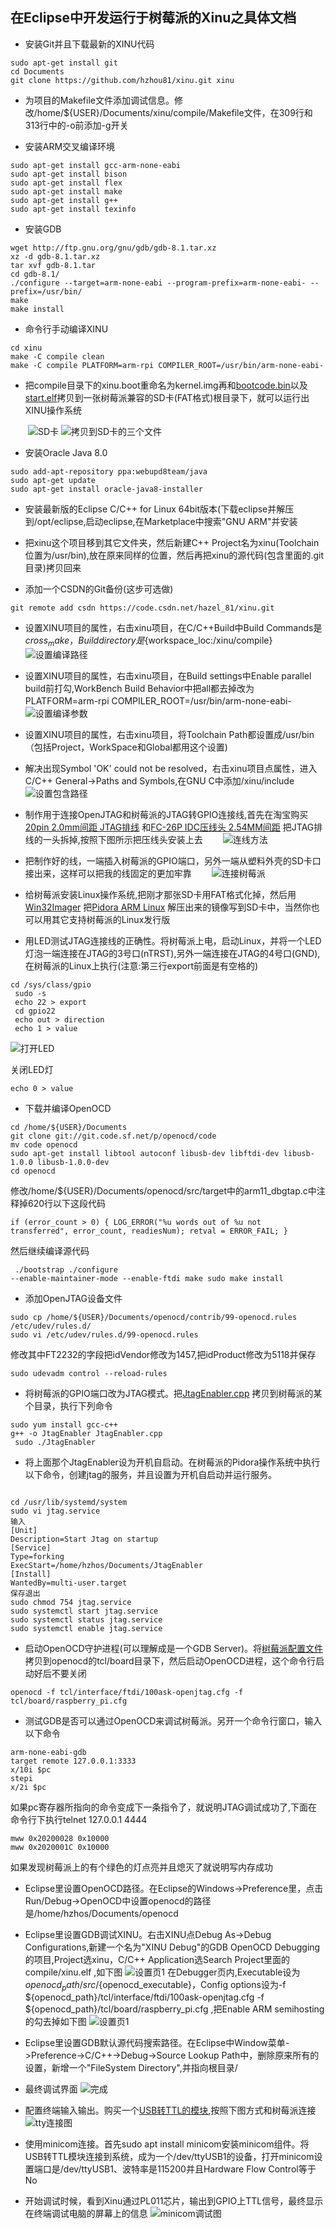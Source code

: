 ﻿## 在Eclipse中开发运行于树莓派的Xinu之具体文档
+ 安装Git并且下载最新的XINU代码
<pre><code>sudo apt-get install git
cd Documents
git clone https://github.com/hzhou81/xinu.git xinu
</code></pre>

+ 为项目的Makefile文件添加调试信息。修改/home/${USER}/Documents/xinu/compile/Makefile文件，在309行和313行中的-o前添加-g开关

+ 安装ARM交叉编译环境
<pre><code>sudo apt-get install gcc-arm-none-eabi
sudo apt-get install bison
sudo apt-get install flex
sudo apt-get install make
sudo apt-get install g++
sudo apt-get install texinfo
</code></pre>

+ 安装GDB
<pre><code>wget http://ftp.gnu.org/gnu/gdb/gdb-8.1.tar.xz
xz -d gdb-8.1.tar.xz
tar xvf gdb-8.1.tar
cd gdb-8.1/
./configure --target=arm-none-eabi --program-prefix=arm-none-eabi- --prefix=/usr/bin/
make
make install
</code></pre>

+ 命令行手动编译XINU
<pre><code>cd xinu
make -C compile clean
make -C compile PLATFORM=arm-rpi COMPILER_ROOT=/usr/bin/arm-none-eabi-
</code></pre>
+ 把compile目录下的xinu.boot重命名为kernel.img再和[bootcode.bin](https://github.com/hzhou81/xinu-documents/blob/master/bootcode.bin)以及[start.elf](https://github.com/hzhou81/xinu-documents/blob/master/start.elf)拷贝到一张树莓派兼容的SD卡(FAT格式)根目录下，就可以运行出XINU操作系统

　　![SD卡](https://github.com/hzhou81/xinu-documents/blob/master/images/sd.png) ![拷贝到SD卡的三个文件](https://github.com/hzhou81/xinu-documents/blob/master/images/xinuSD.png)

+ 安装Oracle Java 8.0
<pre><code>sudo add-apt-repository ppa:webupd8team/java
sudo apt-get update
sudo apt-get install oracle-java8-installer
</code></pre>

+ 安装最新版的Eclipse C/C++ for Linux 64bit版本(下载eclipse并解压到/opt/eclipse,启动eclipse,在Marketplace中搜索"GNU ARM"并安装

+ 把xinu这个项目移到其它文件夹，然后新建C++ Project名为xinu(Toolchain位置为/usr/bin),放在原来同样的位置，然后再把xinu的源代码(包含里面的.git目录)拷贝回来

+ 添加一个CSDN的Git备份(这步可选做)
<pre><code>git remote add csdn https://code.csdn.net/hazel_81/xinu.git   
</code></pre>

+ 设置XINU项目的属性，右击xinu项目，在C/C++Build中Build Commands是${cross_make}，Build directory是${workspace_loc:/xinu/compile}
　　![设置编译路径](https://github.com/hzhou81/xinu-documents/blob/master/images/setting1.png)

+ 设置XINU项目的属性，右击xinu项目，在Build settings中Enable parallel build前打勾,WorkBench Build Behavior中把all都去掉改为PLATFORM=arm-rpi COMPILER_ROOT=/usr/bin/arm-none-eabi-
　　![设置编译参数](https://github.com/hzhou81/xinu-documents/blob/master/images/setting2.png) 

+ 设置XINU项目的属性，右击xinu项目，将Toolchain Path都设置成/usr/bin（包括Project，WorkSpace和Global都用这个设置)

+ 解决出现Symbol 'OK' could not be resolved，右击xinu项目点属性，进入C/C++ General->Paths and Symbols,在GNU C中添加/xinu/include
　　![设置包含路径](https://github.com/hzhou81/xinu-documents/blob/master/images/include.png) 
 
+ 制作用于连接OpenJTAG和树莓派的JTAG转GPIO连接线,首先在淘宝购买[20pin 2.0mm间距 JTAG排线](https://item.taobao.com/item.htm?spm=a1z09.2.0.0.PdxKf4&id=13722984152&_u=15a2hlh92fa) 和[FC-26P IDC压线头 2.54MM间距](https://item.taobao.com/item.htm?spm=a1z10.3-c.w4002-5688543101.9.WDrVpv&id=10247398093) 把JTAG排线的一头拆掉,按照下图所示把压线头安装上去
　　![连线方法](https://github.com/hzhou81/xinu-documents/blob/master/images/JTAG.png)
+ 把制作好的线，一端插入树莓派的GPIO端口，另外一端从塑料外壳的SD卡口接出来，这样可以把我的线固定的更加牢靠
　　![连接树莓派](https://github.com/hzhou81/xinu-documents/blob/master/images/JTAG-GPIO.JPG)

+ 给树莓派安装Linux操作系统,把刚才那张SD卡用FAT格式化掉，然后用[Win32Imager](https://sourceforge.net/projects/win32diskimager/) 把[Pidora ARM Linux](http://www.pidora.ca/pidora/releases/20/images/Pidora-2014-R3.zip) 解压出来的镜像写到SD卡中，当然你也可以用其它支持树莓派的Linux发行版

+ 用LED测试JTAG连接线的正确性。将树莓派上电，启动Linux，并将一个LED灯泡一端连接在JTAG的3号口(nTRST),另外一端连接在JTAG的4号口(GND),在树莓派的Linux上执行(注意:第三行export前面是有空格的)
<pre><code>cd /sys/class/gpio
 sudo -s
 echo 22 > export
 cd gpio22
 echo out > direction
 echo 1 > value</code></pre>
 ![打开LED](https://github.com/hzhou81/xinu-documents/blob/master/images/LED.JPG)
 
 关闭LED灯
 <pre><code>echo 0 > value</code></pre>
+ 下载并编译OpenOCD
<pre><code>cd /home/${USER}/Documents
git clone git://git.code.sf.net/p/openocd/code
mv code openocd
sudo apt-get install libtool autoconf libusb-dev libftdi-dev libusb-1.0.0 libusb-1.0.0-dev
cd openocd
</code></pre>
修改/home/${USER}/Documents/openocd/src/target中的arm11_dbgtap.c中注释掉620行以下这段代码
<code><pre>if (error_count > 0) {
			LOG_ERROR("%u words out of %u not transferred",
				error_count, readiesNum);
			retval = ERROR_FAIL;
		}
</code></pre>然后继续编译源代码
<code><pre>
./bootstrap
./configure --enable-maintainer-mode --enable-ftdi
make
sudo make install
</code></pre>
+ 添加OpenJTAG设备文件
<pre><code>sudo cp /home/${USER}/Documents/openocd/contrib/99-openocd.rules /etc/udev/rules.d/
sudo vi /etc/udev/rules.d/99-openocd.rules</code></pre>
修改其中FT2232的字段把idVendor修改为1457,把idProduct修改为5118并保存
<pre><code>sudo udevadm control --reload-rules
</code></pre>
+  将树莓派的GPIO端口改为JTAG模式。把[JtagEnabler.cpp](https://github.com/hzhou81/xinu-documents/blob/master/JtagEnabler.cpp) 拷贝到树莓派的某个目录，执行下列命令
<pre><code>sudo yum install gcc-c++
g++ -o JtagEnabler JtagEnabler.cpp
 sudo ./JtagEnabler
</code></pre>

+ 将上面那个JtagEnabler设为开机自启动。在树莓派的Pidora操作系统中执行以下命令，创建jtag的服务，并且设置为开机自启动并运行服务。
<pre><code>
cd /usr/lib/systemd/system
sudo vi jtag.service
输入
[Unit]
Description=Start Jtag on startup
[Service]
Type=forking
ExecStart=/home/hzhos/Documents/JtagEnabler
[Install]
WantedBy=multi-user.target
保存退出
sudo chmod 754 jtag.service
sudo systemctl start jtag.service
sudo systemctl status jtag.service
sudo systemctl enable jtag.service
</code></pre>

+ 启动OpenOCD守护进程(可以理解成是一个GDB Server)。将[树莓派配置文件](https://github.com/hzhou81/xinu-documents/blob/master/raspberry_pi.cfg) 拷贝到openocd的tcl/board目录下，然后启动OpenOCD进程，这个命令行启动好后不要关闭
<pre><code>openocd -f tcl/interface/ftdi/100ask-openjtag.cfg -f tcl/board/raspberry_pi.cfg	</code></pre>

+ 测试GDB是否可以通过OpenOCD来调试树莓派。另开一个命令行窗口，输入以下命令
<pre><code>arm-none-eabi-gdb
target remote 127.0.0.1:3333
x/10i $pc
stepi
x/2i $pc
</code></pre>如果pc寄存器所指向的命令变成下一条指令了，就说明JTAG调试成功了,下面在命令行下执行telnet 127.0.0.1 4444
<pre><code>mww 0x20200028 0x10000
mww 0x2020001C 0x10000
</code></pre>如果发现树莓派上的有个绿色的灯点亮并且熄灭了就说明写内存成功

+ Eclipse里设置OpenOCD路径。在Eclipse的Windows->Preference里，点击Run/Debug->OpenOCD中设置openocd的路径是/home/hzhos/Documents/openocd

+ Eclipse里设置GDB调试XINU。右击XINU点Debug As->Debug Configurations,新建一个名为"XINU Debug"的GDB OpenOCD Debugging的项目,Project选xinu，C/C++ Application选Search Project里面的compile/xinu.elf ,如下图
![设置页1](https://github.com/hzhou81/xinu-documents/blob/master/images/gdb_debug1.png)
在Debugger页内,Executable设为${openocd_path}/src/${openocd_executable}，Config options设为-f ${openocd_path}/tcl/interface/ftdi/100ask-openjtag.cfg -f ${openocd_path}/tcl/board/raspberry_pi.cfg ,把Enable ARM semihosting的勾去掉如下图
![设置页1](https://github.com/hzhou81/xinu-documents/blob/master/images/gdb_debug2.png)

+ Eclipse里设置GDB默认源代码搜索路径。在Eclipse中Window菜单->Preference->C/C++->Debug->Source Lookup Path中，删除原来所有的设置，新增一个"FileSystem Directory",并指向根目录/

+ 最终调试界面
![完成](https://github.com/hzhou81/xinu-documents/blob/master/images/debug.png)

+ 配置终端输入输出。购买一个[USB转TTL的模块](https://item.taobao.com/item.htm?spm=a1z09.2.0.0.HCwAPF&id=521699082592&_u=75a2hlhcad6),按照下图方式和树莓派连接
![tty连接图](https://github.com/hzhou81/xinu-documents/blob/master/images/TTL.png)

+ 使用minicom连接。首先sudo apt install minicom安装minicom组件。将USB转TTL模块连接到系统，成为一个/dev/ttyUSB1的设备，打开minicom设置端口是/dev/ttyUSB1、波特率是115200并且Hardware Flow Control等于No

+ 开始调试时候，看到Xinu通过PL011芯片，输出到GPIO上TTL信号，最终显示在终端调试电脑的屏幕上的信息
![minicom调试图](https://github.com/hzhou81/xinu-documents/blob/master/images/minicom.png)
